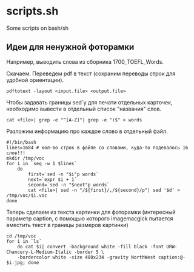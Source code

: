 # scripts.sh
Some scripts on bash/sh

## Идеи для ненужной фоторамки
Например, выводить слова из сборника 1700_TOEFL_Words.

Скачаем. Переведем pdf в текст (сохраним переводы строк для удобной ориентации).

`pdftotext -layout <input.file> <output.file>`

Чтобы задавать границы sed`у для печати отдельных карточек, необходимо вывести в отдельный список "названия" слов.

`cat <file>| grep -e "^[A-Z]"| grep -e ")$" > words`

Разложим информацию про каждое слово в отдельный файл.

```
#!/bin/bash
lines=1684 # кол-во строк в файле со словами, куда-то подевалось 16 слов!!!
mkdir /tmp/voc
for i in `seq -w 1 $lines`
    do
        first=`sed -n "$i"p words`
        next=`expr $i + 1`
        second=`sed -n "$next"p words`
        cat <file>| sed -n "/${first}/,/${second}/p"| sed '$d' > /tmp/voc/$i.voc
done
```

Теперь сделаем из текста картинки для фоторамки (интересный параметр caption, с помощью которого imagemacgick пытается вместить текст в границы размеров картинки)
```
cd /tmp/voc
for i in `ls`
    do cat $i| convert -background white -fill black -font URW-Chancery-L-Medium-Italic -border 5 \
    -bordercolor white -size 480x234 -gravity NorthWest caption:@- $i.jpg; done
```
